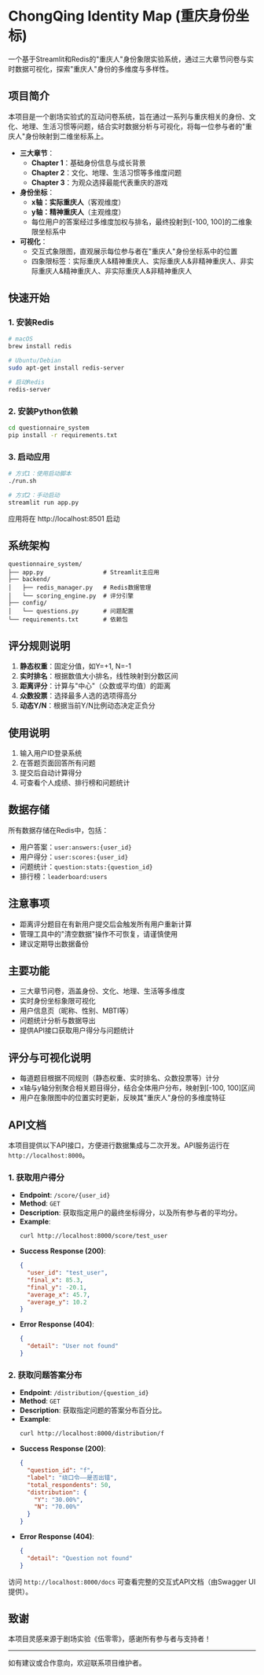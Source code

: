 # ChongQing Identity Map (重庆身份坐标)

一个基于Streamlit和Redis的"重庆人"身份象限实验系统，通过三大章节问卷与实时数据可视化，探索"重庆人"身份的多维度与多样性。

## 项目简介

本项目是一个剧场实验式的互动问卷系统，旨在通过一系列与重庆相关的身份、文化、地理、生活习惯等问题，结合实时数据分析与可视化，将每一位参与者的"重庆人"身份映射到二维坐标系上。

- **三大章节**：
  - **Chapter 1**：基础身份信息与成长背景
  - **Chapter 2**：文化、地理、生活习惯等多维度问题
  - **Chapter 3**：为观众选择最能代表重庆的游戏
- **身份坐标**：
  - **x轴：实际重庆人**（客观维度）
  - **y轴：精神重庆人**（主观维度）
  - 每位用户的答案经过多维度加权与排名，最终投射到[-100, 100]的二维象限坐标系中
- **可视化**：
  - 交互式象限图，直观展示每位参与者在"重庆人"身份坐标系中的位置
  - 四象限标签：实际重庆人&精神重庆人、实际重庆人&非精神重庆人、非实际重庆人&精神重庆人、非实际重庆人&非精神重庆人

## 快速开始

### 1. 安装Redis

```bash
# macOS
brew install redis

# Ubuntu/Debian
sudo apt-get install redis-server

# 启动Redis
redis-server
```

### 2. 安装Python依赖

```bash
cd questionnaire_system
pip install -r requirements.txt
```

### 3. 启动应用

```bash
# 方式1：使用启动脚本
./run.sh

# 方式2：手动启动
streamlit run app.py
```

应用将在 http://localhost:8501 启动

## 系统架构

```
questionnaire_system/
├── app.py                 # Streamlit主应用
├── backend/
│   ├── redis_manager.py   # Redis数据管理
│   └── scoring_engine.py  # 评分引擎
├── config/
│   └── questions.py       # 问题配置
└── requirements.txt       # 依赖包
```

## 评分规则说明

1. **静态权重**：固定分值，如Y=+1, N=-1
2. **实时排名**：根据数值大小排名，线性映射到分数区间
3. **距离评分**：计算与"中心"（众数或平均值）的距离
4. **众数投票**：选择最多人选的选项得高分
5. **动态Y/N**：根据当前Y/N比例动态决定正负分

## 使用说明

1. 输入用户ID登录系统
2. 在答题页面回答所有问题
3. 提交后自动计算得分
4. 可查看个人成绩、排行榜和问题统计

## 数据存储

所有数据存储在Redis中，包括：
- 用户答案：`user:answers:{user_id}`
- 用户得分：`user:scores:{user_id}`
- 问题统计：`question:stats:{question_id}`
- 排行榜：`leaderboard:users`

## 注意事项

- 距离评分题目在有新用户提交后会触发所有用户重新计算
- 管理工具中的"清空数据"操作不可恢复，请谨慎使用
- 建议定期导出数据备份

## 主要功能

- 三大章节问卷，涵盖身份、文化、地理、生活等多维度
- 实时身份坐标象限可视化
- 用户信息页（昵称、性别、MBTI等）
- 问题统计分析与数据导出
- 提供API接口获取用户得分与问题统计

## 评分与可视化说明

- 每道题目根据不同规则（静态权重、实时排名、众数投票等）计分
- x轴与y轴分别聚合相关题目得分，结合全体用户分布，映射到[-100, 100]区间
- 用户在象限图中的位置实时更新，反映其"重庆人"身份的多维度特征

## API文档

本项目提供以下API接口，方便进行数据集成与二次开发。API服务运行在 `http://localhost:8000`。

### 1. 获取用户得分

- **Endpoint**: `/score/{user_id}`
- **Method**: `GET`
- **Description**: 获取指定用户的最终坐标得分，以及所有参与者的平均分。
- **Example**:
  ```bash
  curl http://localhost:8000/score/test_user
  ```
- **Success Response (200)**:
  ```json
  {
    "user_id": "test_user",
    "final_x": 85.3,
    "final_y": -20.1,
    "average_x": 45.7,
    "average_y": 10.2
  }
  ```
- **Error Response (404)**:
  ```json
  {
    "detail": "User not found"
  }
  ```

### 2. 获取问题答案分布

- **Endpoint**: `/distribution/{question_id}`
- **Method**: `GET`
- **Description**: 获取指定问题的答案分布百分比。
- **Example**:
  ```bash
  curl http://localhost:8000/distribution/f
  ```
- **Success Response (200)**:
  ```json
  {
    "question_id": "f",
    "label": "绕口令——是否出错",
    "total_respondents": 50,
    "distribution": {
      "Y": "30.00%",
      "N": "70.00%"
    }
  }
  ```
- **Error Response (404)**:
  ```json
  {
    "detail": "Question not found"
  }
  ```

访问 `http://localhost:8000/docs` 可查看完整的交互式API文档（由Swagger UI提供）。

## 致谢

本项目灵感来源于剧场实验《伍零零》，感谢所有参与者与支持者！

---

如有建议或合作意向，欢迎联系项目维护者。 